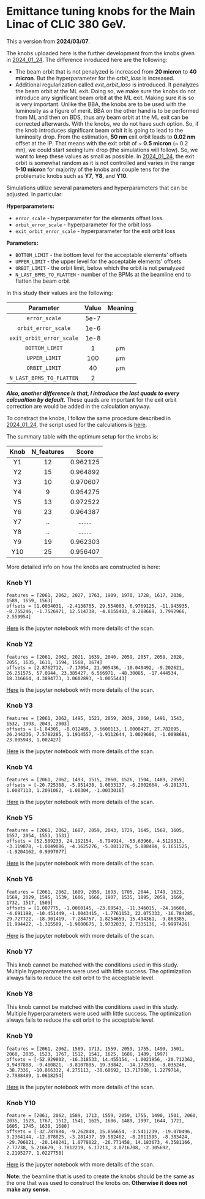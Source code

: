 # Emittance tuning knobs for the Main Linac of CLIC 380 GeV.

This a version from **2024/03/07**.

The knobs uploaded here is the further development from the knobs given in [2024_01_24](https://github.com/drozzoff/CLIC380_linac_knobs/tree/2024_01_24). The difference inroduced here are the following:

- The beam orbit that is not penalyzed is increased from **20 micron** to **40 micron**. But the hyperparameter for the *orbit_loss* is increased.
- Additional regularization called *exit_orbit_loss* is introduced. It penalyzes the beam orbit at the ML exit. Doing so, we make sure the knobs do not introduce any significant beam orbit at the ML exit. Making sure it is so is very important. Unlike the BBA, the knobs are to be used with the luminosity as a figure of merit. BBA on the other hand is to be performed from ML and then on BDS, thus any beam orbit at the ML exit can be corrected afterwards. With the knobs, we do not have such option. So, if the knob introduces significant beam orbit it is going to lead to the luminosity drop. From the estimation, **50 nm** exit orbit leads to **0.02 nm** offset at the IP. That means with the exit orbit of ~ **0.5 micron** (~ 0.2 mn), we could start seeing lumi drop (the simulations will follow). So, we want to keep these values as small as possible. In [2024_01_24](https://github.com/drozzoff/CLIC380_linac_knobs/tree/2024_01_24), the exit orbit is somewhat random as it is not controlled and varies in the range **1-10 micron** for majority of the knobs and couple tens for the problematic knobs such as **Y7**, **Y8**, and **Y10**.

Simulations utilize several parameters and hyperparameters that can be adjusted. In particular:

**Hyperparameters:**
- `error_scale` - hyperparameter for the elements offset loss.
- `orbit_error_scale` - hyperparameter for the orbit loss
- `exit_orbit_error_scale` - hyperparameter for the exit orbit loss

**Parameters:**
- `BOTTOM_LIMIT` - the bottom level for the acceptable elements' offsets
- `UPPER_LIMIT` - the upper level for the acceptable elements' offsets
- `ORBIT_LIMIT` - the orbit limit, below which the orbit is not penalyzed
- `N_LAST_BPMS_TO_FLATTEN` - number of the BPMs at the beamline end to flatten the beam orbit

In this study their values are the following:

|       **Parameter**      | **Value** | **Meaning** |
|:------------------------:|:---------:|:-----------:|
|       `error_scale`      |    5e-7   |             |
|    `orbit_error_scale`   |    1e-6   |             |
| `exit_orbit_error_scale` |    1e-8   |             |
|      `BOTTOM_LIMIT`      |     1     |    $\mu$m   |
|       `UPPER_LIMIT`      |    100    |    $\mu$m   |
|       `ORBIT_LIMIT`      |     40    |    $\mu$m   |
| `N_LAST_BPMS_TO_FLATTEN` |     2     |             |

***Also, another difference is that, I introduce the last quads to every calcualtion by default***. These quads are important for the exit orbit correction are would be added in the calculation anyway.

To constract the knobs, I follow the same procedure described in [2024_01_24](https://github.com/drozzoff/CLIC380_linac_knobs/tree/2024_01_24), the script used for the calculations is [here](learning_model_february_parallel.py).

The summary table with the optimum setup for the knobs is:

| Knob | N_features |   Score  |
|:----:|:----------:|:--------:|
|  Y1  |     12     | 0.962125 |
|  Y2  |     15     | 0.964892 |
|  Y3  |     10     | 0.970607 |
|  Y4  |      9     | 0.954275 |
|  Y5  |     13     | 0.972522 |
|  Y6  |     23     | 0.964387 |
|  Y7  |     ..     | ........ |
|  Y8  |     ..     | ........ |
|  Y9  |     19     | 0.962303 |
|  Y10 |     25     | 0.956407 |

More detailed info on how the knobs are constructed is here:

### Knob **Y1**
```
features = [2061, 2062, 2027, 1763, 1909, 1970, 1728, 1617, 2038, 1589, 1659, 1563]
offsets = [1.0034031, -2.4138765, 29.554003, 6.9769125, -11.943935, -8.755246, -1.7526971, 12.514738, -4.8155403, 8.288669, 3.7992966, 2.559954] 
```
[Here](Y1_convergence_study.ipynb) is the jupyter notebook with more details of the scan.

### Knob **Y2**
```
features = [2061, 2062, 2021, 1639, 2040, 2059, 2057, 2058, 2028, 2055, 1635, 1611, 1594, 1568, 1674]
offsets = [2.8762712, -7.17054, 21.905436, -10.040492, -9.202621, 26.251575, 57.0944, 23.385427, 6.566971, -48.30085, -17.444534, 18.316664, 4.3894773, 1.0602893, -1.0055443] 
```
[Here](Y2_convergence_study.ipynb) is the jupyter notebook with more details of the scan.

### Knob **Y3**
```
features = [2061, 2062, 1495, 1521, 2059, 2039, 2060, 1491, 1543, 1532, 1993, 2043, 2003]
offsets = [-1.84305, -8.012489, 3.6600113, 1.0008427, 27.782095, 26.244236, 7.5782285, 1.1914557, -1.9112644, 1.0029606, -1.0098681, 23.005943, 1.002427]
```
[Here](Y3_convergence_study.ipynb) is the jupyter notebook with more details of the scan.

### Knob  **Y4**
```
features = [2061, 2062, 1493, 1515, 2060, 1526, 1504, 1489, 2059]
offsets = [-20.725388, -5.951438, 1.0033137, -6.2002664, -6.281371, 1.0087113, 1.2091062, -1.00304, -1.0033016]
```
[Here](Y4_convergence_study.ipynb) is the jupyter notebook with more details of the scan.

### Knob  **Y5**
```
features = [2061, 2062, 1687, 2059, 2043, 1729, 1645, 1568, 1605, 1557, 2054, 1553, 1531]
offsets = [52.589233, 24.192154, -6.794914, -53.63966, 4.5129313, -3.119878, -1.0049086, -4.1625276, -5.0811276, 5.888484, 6.1651525, -1.9204162, 0.9997077]
```
[Here](Y5_convergence_study.ipynb) is the jupyter notebook with more details of the scan.

### Knob  **Y6**
```
features = [2061, 2062, 1689, 2059, 1693, 1705, 2044, 1748, 1623, 1569, 2029, 1595, 1539, 1606, 1666, 1907, 1535, 1895, 2058, 1669, 1732, 1517, 1509]
offsets = [1.007775, -1.0060145, -23.89543, -11.346015, -24.16606, -4.691198, -10.451449, -1.0043415, -1.7761153, 22.075333, -16.784285, 29.727722, -18.901419, -7.284757, 1.8254659, 15.494361, -9.863385, 11.994422, -1.315509, -1.9800675, 1.9732033, 2.7335136, -0.9997426]
```
[Here](Y6_convergence_study.ipynb) is the jupyter notebook with more details of the scan.

### Knob  **Y7**
This knob cannot be matched with the conditions used in this study. Multiple hyperparameters were used with little success. The optimization always fails to reduce the exit orbit to the acceptable level.

### Knob  **Y8**
This knob cannot be matched with the conditions used in this study. Multiple hyperparameters were used with little success. The optimization always fails to reduce the exit orbit to the acceptable level.

### Knob  **Y9**
```
features = [2061, 2062, 1589, 1713, 1559, 2059, 1755, 1490, 1501, 2060, 2035, 1523, 1767, 1512, 1541, 1625, 1686, 1489, 1997]
offsets = [-52.929802, -16.318533, 14.455154, -1.0021956, -20.712362, 3.9437888, -9.480821, -3.8107805, 19.33842, -14.172591, -3.035246, -38.7336, -10.866332, 4.275113, -30.68692, 13.717008, 1.2279714, 2.7988489, 1.0618254]
```
[Here](Y9_convergence_study.ipynb) is the jupyter notebook with more details of the scan.

### Knob  **Y10**
```
feature = [2061, 2062, 1589, 1713, 1559, 2059, 1755, 1490, 1501, 2060, 2035, 1523, 1767, 1512, 1541, 1625, 1686, 1489, 1997, 1644, 1721, 1605, 1745, 1630, 1680]
offsets = [-32.787884, -9.262848, 15.856654, -3.5411239, -19.070496, 3.2364144, -12.878025, -3.281437, 19.582462, -8.2011595, -8.383424, -29.706821, -20.148241, 1.0778022, -26.771458, 14.183673, 4.3581166, 2.77738, 5.216679, 3.7812219, 6.17213, 3.0716708, -2.305692, 2.2195277, 1.0227758]
```
[Here](Y10_convergence_study.ipynb) is the jupyter notebook with more details of the scan.

**Note:** the beamline that is used to create the knobs should be the same as the one that was used to construct the knobs on. **Otherwise it does not make any sense.**
